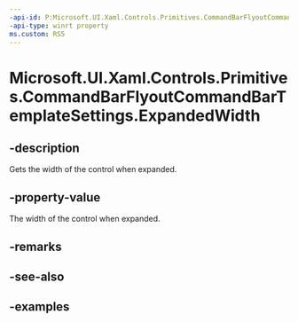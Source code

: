 ```yaml
---
-api-id: P:Microsoft.UI.Xaml.Controls.Primitives.CommandBarFlyoutCommandBarTemplateSettings.ExpandedWidth
-api-type: winrt property
ms.custom: RS5
---
```

<!-- Property syntax.
public double ExpandedWidth { get; }
-->

# Microsoft.UI.Xaml.Controls.Primitives.CommandBarFlyoutCommandBarTemplateSettings.ExpandedWidth


## -description

Gets the width of the control when expanded.


## -property-value

The width of the control when expanded.


## -remarks


## -see-also


## -examples


